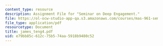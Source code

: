 ```yaml
---
content_type: resource
description: Assignment File for "Seminar on Deep Engagement."
file: https://ol-ocw-studio-app-qa.s3.amazonaws.com/courses/mas-961-seminar-on-deep-engagement-fall-2004/e79bb85c612c75b574aa5918b9480c52_james_teng4.pdf
file_type: application/pdf
resourcetype: Document
title: james_teng4.pdf
uid: e79bb85c-612c-75b5-74aa-5918b9480c52
---
```

